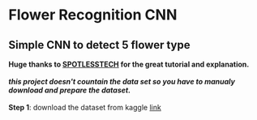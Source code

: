 # Flower Recognition CNN
## Simple CNN to detect 5 flower type
**Huge thanks to [**SPOTLESSTECH**](https://www.youtube.com/@SPOTLESSTECH) for the great tutorial and explanation.**<br><br>
***this project doesn't countain the data set so you have to manualy download and prepare the dataset.***<br><br>
**Step 1**: download the dataset from kaggle [link](https://www.kaggle.com/datasets/alxmamaev/flowers-recognition/)
